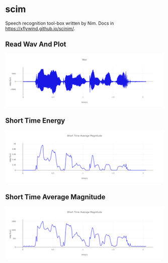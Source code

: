 # scim

Speech recognition tool-box written by Nim.
Docs in https://xflywind.github.io/scinim/.

## Read Wav And Plot

![WAV](assets/WAV.png)

## Short Time Energy

![STE](assets/STE.png)

## Short Time Average Magnitude

![STAM](assets/STAM.png)
